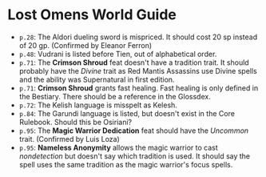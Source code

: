 # Lost Omens World Guide

* `p.28`: The Aldori dueling sword is mispriced.
  It should cost 20 sp instead of 20 gp.
  (Confirmed by Eleanor Ferron)
* `p.48`: Vudrani is listed before Tien, out of alphabetical order.
* `p.71`: The **Crimson Shroud** feat doesn't have a tradition trait.
  It should probably have the *Divine* trait as Red Mantis Assassins use Divine spells and the ability was Supernatural in first edition.
* `p.71`: **Crimson Shroud** grants fast healing.
  Fast healing is only defined in the Bestiary.
  There should be a reference in the Glossdex.
* `p.72`: The Kelish language is misspelt as Kelesh.
* `p.84`: The Garundi language is listed, but doesn't exist in the Core Rulebook.
  Should this be Osiriani?
* `p.95`: The **Magic Warrior Dedication** feat should have the *Uncommon* trait.
  (Confirmed by Luis Loza)
* `p.95`: **Nameless Anonymity** allows the magic warrior to cast *nondetection* but doesn't say which tradition is used.
  It should say the spell uses the same tradition as the magic warrior's focus spells.
